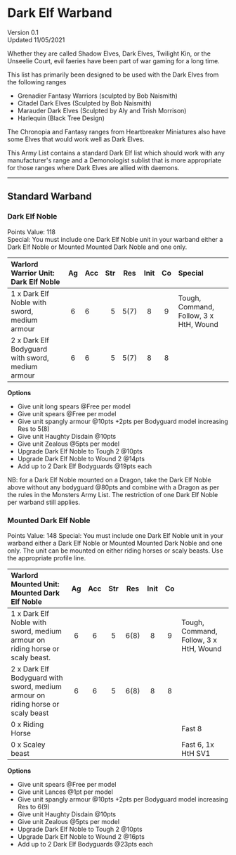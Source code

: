 # Dark Elf Warband
Version  0.1<BR>
Updated 11/05/2021  

Whether they are called Shadow Elves, Dark Elves, Twilight Kin, or the Unseelie Court, evil faeries have been part of war gaming for a long time.

This list has primarily been designed to be used with the Dark Elves from the following ranges

* Grenadier Fantasy Warriors (sculpted by Bob Naismith)
* Citadel Dark Elves (Sculpted by Bob Naismith)
* Marauder Dark Elves (Sculpted by  Aly and Trish Morrison)
* Harlequin (Black Tree Design)

The Chronopia and Fantasy ranges from Heartbreaker Miniatures also have some Elves that would work well as Dark Elves.


This Army List contains a standard Dark Elf list which should work with any manufacturer's range and a Demonologist sublist that is more appropriate for those ranges where Dark Elves are allied with daemons.
________________


## Standard Warband
### Dark Elf Noble
Points Value: 118<BR>
Special: You must include one Dark Elf Noble unit in your warband either a Dark Elf Noble or Mounted Mounted Dark Noble and one only.	

| Warlord Warrior Unit: Dark Elf Noble             | Ag   | Acc | Str  | Res  | Init | Co   | Special                                |
|:-------------------------------------------------|:----:|:----|-----:|:----:|:----:|:----:|:---------------------------------------|
| 1 x Dark Elf Noble with sword, medium armour     |  6   | 6   | 5    | 5(7) | 8    | 9    | Tough, Command, Follow, 3 x HtH, Wound |
| 2 x Dark Elf Bodyguard with sword, medium armour |  6   | 6   | 5    | 5(7) | 8    | 8    |                                        |

**Options**
  * Give unit long spears @Free per model
  * Give unit spears @Free per model
  * Give unit spangly armour @10pts +2pts per Bodyguard model increasing Res to 5(8)
  * Give unit Haughty Disdain @10pts
  * Give unit Zealous @5pts per model
  * Upgrade Dark Elf Noble to Tough 2 @10pts
  * Upgrade Dark Elf Noble to Wound 2 @14pts
  * Add up to 2 Dark Elf Bodyguards @19pts each

NB: for a Dark Elf Noble mounted on a Dragon, take the Dark Elf Noble above without any bodyguard @80pts and combine with a Dragon as per the rules in the Monsters Army List.  The restriction of one Dark Elf Noble per warband still applies.

### Mounted Dark Elf Noble
Points Value: 148
Special: You must include one Dark Elf Noble unit in your warband either a Dark Elf Noble or Mounted Mounted Dark Noble and one only. The unit can be mounted on either riding horses or scaly beasts.  Use the appropriate profile line.

| Warlord Mounted Unit: Mounted Dark Elf Noble                                    | Ag   | Acc  | Str  | Res  | Init | Co   |                                       |
|:--------------------------------------------------------------------------------|:----:|:----:|:----:|:----:|:----:|:----:|:--------------------------------------|
| 1 x Dark Elf Noble with sword, medium armour on riding horse or scaly beast.    | 6    | 6    | 5    | 6(8) | 8    | 9    | Tough, Command, Follow, 3 x HtH, Wound|
| 2 x Dark Elf Bodyguard with sword, medium armour on riding horse or scaly beast | 6    | 6    | 5    | 6(8) | 8    | 8    |                                       |
| 0 x Riding Horse                                                                |      |      |      |      |      |      | Fast 8                                |
| 0 x Scaley beast                                                                |      |      |      |      |      |      | Fast 6, 1x HtH SV1                    |

**Options**
  * Give unit spears @Free per model
  * Give unit Lances @1pt per model
  * Give unit spangly armour @10pts +2pts per Bodyguard model increasing Res to 6(9)
  * Give unit Haughty Disdain @10pts
  * Give unit Zealous @5pts per model
  * Upgrade Dark Elf Noble to Tough 2 @10pts
  * Upgrade Dark Elf Noble to Wound 2 @16pts
  * Add up to 2 Dark Elf Bodyguards @23pts each


<!--	


	

Dark Elf Hero
	Warrior Unit
	Points Value: 77
	

	Special: You can include a maximum of one Dark Elf Hero in your warband, either the Dark Elf Hero or the Mounted Dark Elf Hero.
	Unit: Dark Elf Hero
	Ag
	Acc
	Str
	Res
	Init 
	Co
	Special
	1 x Dark Elf Hero with sword, light armour
	6
	6
	5
	5(6)
	8
	9
	Tough 2, Hero, 3xHtH, Wound
	Options
	* Give Hero spangly armour @15pts increasing Res to 5(8)
* Upgrade Hero to Wounds 2 @12pts
* Upgrade Hero to Wounds 3 @24pts
* Upgrade Hero to Tough 3 @10pts
	* Give Hero Haughty Disdain @10pts
* Give Hero Zealous @5pts
* Give Hero Halberd @1pts
* Give Hero Big Axe @1pts
	

Mounted Dark Elf Hero
	Mounted Unit
	Points Value: 87
	

	Special: You can include a maximum of one Dark Elf Hero in your warband, either the Dark Elf Hero or the Mounted Dark Elf Hero.


The Hero can be mounted on either a riding horse or a scaly beast.  Use the appropriate profile line
	Unit: Mounted Dark Elf Hero
	Ag
	Acc
	Str
	Res
	Init 
	Co
	Special
	1 x Dark Elf Hero with sword, light armour
	6
	6
	5
	6(7)
	8
	9
	Tough 2, Hero, 3xHtH, Wound
	0 x Riding Horse
	

	

	

	

	

	

	Fast 8
	0 x Scaley beast
	

	

	

	

	

	

	Fast 6, 1x HtH SV1
	Options
	* Give Hero spangly armour @15pts increasing Res to 6(9)
* Upgrade Hero to Wounds 2 @14pts
* Upgrade Hero to Wounds 3 @28pts
* Upgrade Hero to Tough 3 @10pts
	* Give Hero Haughty Disdain @10pts
* Give Hero Zealous @5pts
* Give Hero Lance @1pts
* Give Hero Big Axe @1pts
	



Dark Elf Witch
	Warrior Unit
	Points Value: 61
	

	Special: You can include a maximum of one Dark Elf Witch in your warband.
	Unit:
	Ag
	Acc
	Str
	Res
	Init 
	Co
	Special
	1 x Dark Elf Witch with staff
	6
	6
	5
	5
	8
	9
	Tough, Wound, Magic Level 1
	0 x Apprentice Witches with swords
	6
	6
	5
	5
	8
	8
	

	0 x Bound Daemons
	5
	5
	5
	5
	3
	3
	Spirit, 1xHtH SV1, Exchange of Missiles SV1
	Options
	* Give Witch a Sword @1ptsUpgrade Witch to Magic Level 2 @25pts
* Upgrade Witch to Magic Level 3 @ 50pts
* Upgrade Witch to Tough 2 @10pts
* Give unit Haughty Disdain @10pts
* Give unit Zealous @5pts per model
	* Add up to 4 Bound Daemons @18pts each or add up to 4 Apprentice Witches @15pts each
* Give Apprentice Witches light armour @2pts per model increasing Res to 5(6)
	Dark Elf Witch on Scaley Beast
	Mounted Unit
	Points Value: 72
	

	Special: You can include a maximum of one Dark Elf Witch in your warband.
	Unit:
	Ag
	Acc
	Str
	Res
	Init 
	Co
	Special
	1 x Dark Elf Witch with sword
	6
	6
	5
	6
	8
	9
	Tough, Wound, Magic level 1, Fast 6, 1xHtH SV1
	

	

	

	

	

	

	

	

	0 x Bound Daemons
	5
	5
	5
	5
	3
	3
	Spirit, 1xHtH SV1, Exchange of Missiles SV1


	Options
	* Upgrade Witch to Magic Level 2 @25pts
* Upgrade Witch to Magic Level 3 @ 50pts
* Upgrade Witch to Tough 2 @10pts
* Give unit Haughty Disdain @10pts
* Give unit Zealous @5pts per model
	* Add up to 4 Bound Daemons @18pts each
	



Dark Elf Guard
	Warriors Unit
	Points Value: 
	132
	Special: You can include a maximum of one unit of Guard in your war band.  You can not include a unit of Guard if you have also fielded a unit of Dark Elf Death Dealers.
	Unit: Dark Elf Guard
	Ag
	Acc
	Str
	Res
	Init 
	Co
	Special
	1 x Dark Elf Leader with halberd, spangly armour
	6
	6
	6
	5(8)
	8
	9
	Tough, Spangly Armour
	4 x Dark Elf Guard with halberd, spangly armour
	6
	6
	6
	5(8)
	8
	8
	Spangly Armour
	Options
	* Give unit Haughty Disdain @ 10pts
* Give unit Zealous @5pts per model
	* Add up to 5 Guard @ 23pts per model
	



Dark Elf Death Dealers
	Warriors Unit
	Points Value: 
	127
	Special: You can include a maximum of one unit of Death Dealers in your war band.  You can not include a unit of Death Dealers if you have also fielded a unit of Dark Elf Guard.
	Unit: Dark Elf Death Dealers
	Ag
	Acc
	Str
	Res
	Init 
	Co
	Special
	1 x Dark Elf Leader with huge axe, spangly armour
	6
	6
	6
	5(8)
	8
	9
	Tough, Spangly Armour
	4 x Dark Elf Executioners with huge axe, spangly armour
	6
	6
	6
	5(8)
	8
	8
	Spangly Armour
	Options
	* Give unit Haughty Disdain @10pts
* Give unit Zealous @5pts per model
	* Add up to 5 Death Dealers @23pts per model
	



Dark Elf Warriors
	Warriors Unit
	Points Value: 
	97
	

	Unit: Dark Elf Warriors
	Ag
	Acc
	Str
	Res
	Init 
	Co
	Special
	1 x Dark Elf Leader with sword, light armour
	6
	6
	5
	5(6)
	8
	9
	Tough
	4 x Dark Elf sword with sword, light armour
	6
	6
	5
	5(6)
	8
	8
	

	Options
	* Give unit Haughty Disdain @10pts
* Give unit Zealous @5pts per model
	* Add up to 5 Warriors @17pts per model
	



Dark Elf Spears
	Warriors Unit
	Points Value: 
	97
	

	Unit: Dark Elf Spears
	Ag
	Acc
	Str
	Res
	Init 
	Co
	Special
	1 x Dark Elf Leader with long spear, light armour
	6
	6
	5
	5(6)
	8
	9
	Tough
	4 x Dark Elf Spears  with long spear, light armour
	6
	6
	5
	5(6)
	8
	8
	

	Options
	* Give unit Haughty Disdain @10pts
* Give unit Zealous @5pts per model
	* Add up to 5 Spearmen @17pts per model
	



Dark Elf Crossbows
	Warriors Unit
	Points Value: 
	117
	

	Unit: Dark Elf Crossbows
	Ag
	Acc
	Str
	Res
	Init 
	Co
	Special
	1 x Dark Elf Leader with sword, heavy crossbow, light armour
	5
	6
	5
	5(6)
	7
	9
	Tough, Fire order to shoot, heavily laden
	4 x Dark Elf Crossbows  with sword, heavy crossbow, light armour
	5
	6
	5
	5(6)
	7
	8
	Fire order to shoot, heavily laden
	Options
	* Give unit Haughty Disdain @10pts
* Give unit Zealous @5pts per model
	* Add up to 5 Crossbowmen @21pts per model
	



Dark Elf Scouts
	Warriors Unit
	Points Value: 
	117
	

	Unit: Dark Elf Scouts
	Ag
	Acc
	Str
	Res
	Init 
	Co
	Special
	1 x Dark Elf Leader with sword, crossbow, light armour
	5
	6
	5
	5(6)
	7
	9
	Tough, Woodsman
	4 x Dark Elf Crossbowmen  with sword, crossbow, light armour
	5
	6
	5
	5(6)
	7
	8
	Woodsman
	Options
	* Give unit Haughty Disdain @10pts
* Give unit Zealous @5pts per model
	* Add up to 5 Scouts @21pts per model
	



Dark Elf Foot Knight
	Warriors Unit
	Points Value: 
	107
	

	Unit: Dark Elf Foot Knights
	Ag
	Acc
	Str
	Res
	Init 
	Co
	Special
	1 x Dark Elf Leader with sword, medium armour
	6
	6
	5
	5(7)
	8
	9
	Tough
	4 x Dark elf foot knights with sword, medium armour
	6
	6
	5
	5(7)
	8
	8
	

	Options
	* Give unit Savage rule @1pt per model
* Upgrade to Spangly armour @2 pts per model
* Give unit Haughty Disdain @10pts


	* Give unit Zealous @5pts per model
* Add up to 5 foot knights @19pts per model
	



Dark  Elf Termagant
	Warriors Unit
	Points Value: 
	122
	Special: You can include a maximum of one Termagant unit in your war band unless the war band is led by a Harridan, in which case there is no limit.
	Unit: Dark Elf Termagant
	Ag
	Acc
	Str
	Res
	Init 
	Co
	Special
	1 x Dark Elf Leader with sword, light armour
	6
	6
	5
	5(6)
	8
	8
	Tough, Berserk
	4 x Termagant with sword, light armour
	6
	6
	5
	5(6)
	8
	9
	Berserk
	Options
	* Give unit Savage rule @1pt per model
* Give unit Haughty Disdain @ 10pts
* Give unit Zealous @ 5pts per model
	* Add up to 5 Termagant @ 22pts each
	



Harpies
	Warriors Unit
	Points Value: 
	150
	Special: You can include a maximum of one unit of Harpies in your warband.
	Unit: Harpies
	Ag
	Acc
	Str
	Res
	Init 
	Co
	Special
	3 x Harpies with rocks
	10
	5
	5
	5
	9
	9
	Flies, Fast 10, 2x HtH SV1, 1x Drops SV1
	Options
	* Give unit Dead Eye Shote rule @10pts
* Give unit Vengeful Rule @1pt per model 
	* Add up to 2 Harpies to unit @50pts each
	

Dark Elf Chaos Hounds
	Warriors/Beast Unit
	Points Value: 
	97
	

	Unit: Dark Elf Chaos Hounds
	Ag
	Acc
	Str
	Res
	Init 
	Co
	Special
	1 x Dark Elf Beastmaster with sword, light armour
	6
	6
	5
	5(6)
	8
	9
	Tough, Rapid Sprint
	4 x Chaos Hounds
	5
	-
	6
	7
	5
	5
	Savage, Rapid Sprint, 1x HtH Sv1
	Options
	* Give Beastmaster medium armour @2pts increasing Res to 5(7)
* Give Chaos Hounds Choking breath attacks @1pts per model
	* Add up 5 Chaos Hounds @14pts each
	





Dark Elf Riders
	Mounted Unit
	Points Value: 
	93
	

	Unit: Dark Elf Riders
	Ag
	Acc
	Str
	Res
	Init 
	Co
	Special
	1 x Dark Elf Leader with long spear, light armour
	6
	6
	5
	6(7)
	8
	9
	Tough, Fast 8
	2 x Dark Elf Spearmen  with long spear, light armour
	6
	6
	5
	6(7)
	8
	8
	Fast 8
	Options
	* Give unit Haughty Disdain @10pts
* Give unit Zealous @5pts per model
	* Add up to 2 Spearmen @27pts per model
	



Dark Elf Mounted Scouts
	Mounted Unit
	Points Value: 
	102
	

	Unit: Dark Elf Mounted Scouts
	Ag
	Acc
	Str
	Res
	Init 
	Co
	Special
	1 x Dark Elf Leader with sword, crossbow, light armour
	5
	6
	5
	6(7)
	7
	9
	Tough, Fast 8
	2 x Dark Elf Scouts  with sword, crossbow, light armour
	5
	6
	5
	6(7)
	7
	8
	Fast 8
	Options
	* Give unit Haughty Disdain @10pts
* Give unit Zealous @5pts per model
	* Add up to 2 Mounted Scouts @30pts per model
	



Dark Elf Mounted Knight
	Mounted Unit
	Points Value: 
	99
	

	Unit: Dark Elf Mounted Knight
	Ag
	Acc
	Str
	Res
	Init 
	Co
	Special
	1 x Dark Elf Leader with sword, medium armour, on scaley beast
	6
	6
	5
	6(8)
	8
	9
	Tough, Fast 6, 1xHtH SV1
	2 x Dark Elf Mounted Knight with sword, medium armour on scaly beast
	6
	6
	5
	6(8)
	8
	8
	Fast 6, 1xHtH SV
	Options
	* Give unit Savage rule @1pt per model
* Upgrade to Spangly armour @2 pts per model increasing Res to 6(9)
* Give unit Haughty Disdain @10pts


	* Give unit Zealous @5pts per model
* Add up to 5 foot knights @29pts per model
	





Dark Elf Chariot
	Chariot Unit
	Points Value: 
	112
	

	Unit: Dark Elf Chariot
	Ag
	Acc
	Str
	Res
	Init 
	Co
	Special
	1x Dark Elf Chariot with Dark Elf crew pulled by 2 scaly beasts
	6
	-
	-
	10
	-
	-
	Large Irresistible Charge, Fast 6
	2 x Dark Elf crew with sword, crossbow
	-
	6
	5
	-
	8
	9
	

	2 x Scaley Beasts
	-
	-
	5
	-
	-
	-
	1xHtH SV1
	Options
	* Give Elven crew spears @Free per model
* Give chariot Scythes @25pts with D6 SV1 impact hits on charge
	* Give Elven crew long spears @Free per model
	

________________
Demonologist warband






Daemonettes
	Warriors Unit
	Points Value: 
	138
	Special:  Daemonettes must be fielded in units of six
	Unit: Daemonettes
	Ag
	Acc
	Str
	Res
	Init 
	Co
	Special
	6 x Daemonettes
	5
	5
	6
	6
	7
	7
	HtH 2 SV 1 Savage
	

	

	

	

	

	

	

	

	Options
	* Give unit Vengeful Rule @ 1pt per model
	*

-->